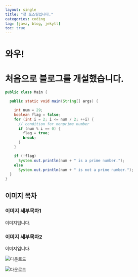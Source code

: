 ```yaml
---
layout: single
title: "첫 포스팅입니다."
categories: coding
tag: [java, blog, jekyll]
toc: true
---
```






# 와우!



# 처음으로 블로그를 개설했습니다.

```java
public class Main {

  public static void main(String[] args) {

    int num = 29;
    boolean flag = false;
    for (int i = 2; i <= num / 2; ++i) {
      // condition for nonprime number
      if (num % i == 0) {
        flag = true;
        break;
      }
    }

    if (!flag)
      System.out.println(num + " is a prime number.");
    else
      System.out.println(num + " is not a prime number.");
  }
}
```



## 이미지 목차

### 이미지 세부목차1

이미지입니다.

### 이미지 세부목차2

이미지입니다.



![다운로드](../images/2023-04-14-first/다운로드.jpeg)



![다운로드](../images/2023-04-14-first/다운로드-1433431.jpeg)
